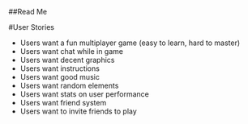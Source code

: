##Read Me

#User Stories

* Users want a fun multiplayer game (easy to learn, hard to master)
* Users want chat while in game
* Users want decent graphics
* Users want instructions
* Users want good music
* Users want random elements
* Users want stats on user performance
* Users want friend system
* Users want to invite friends to play
